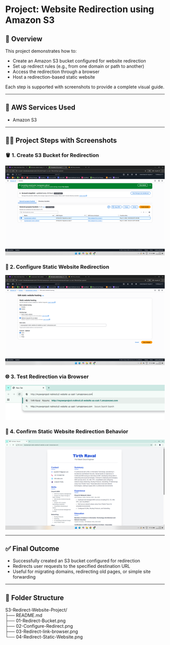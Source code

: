 # Project: Website Redirection using Amazon S3

## 📘 Overview

This project demonstrates how to:
- Create an Amazon S3 bucket configured for website redirection
- Set up redirect rules (e.g., from one domain or path to another)
- Access the redirection through a browser
- Host a redirection-based static website

Each step is supported with screenshots to provide a complete visual guide.

---

## 🧰 AWS Services Used

- Amazon S3

---

## 🧑‍💻 Project Steps with Screenshots

### 🪣 1. Create S3 Bucket for Redirection  
![Step 1](01-Redirect-Bucket.png)

### 🔁 2. Configure Static Website Redirection  
![Step 2](02-Configure-Redirect.png)

### 🌐 3. Test Redirection via Browser  
![Step 3](03-Redirect-link-browser.png)

### 🧭 4. Confirm Static Website Redirection Behavior  
![Step 4](04-Redirect-Static-Website.png)

---

## ✅ Final Outcome

- Successfully created an S3 bucket configured for redirection
- Redirects user requests to the specified destination URL
- Useful for migrating domains, redirecting old pages, or simple site forwarding

---

## 📁 Folder Structure

S3-Redirect-Website-Project/  
├── README.md  
├── 01-Redirect-Bucket.png  
├── 02-Configure-Redirect.png  
├── 03-Redirect-link-browser.png  
└── 04-Redirect-Static-Website.png  
